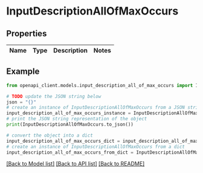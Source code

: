 # InputDescriptionAllOfMaxOccurs


## Properties

Name | Type | Description | Notes
------------ | ------------- | ------------- | -------------

## Example

```python
from openapi_client.models.input_description_all_of_max_occurs import InputDescriptionAllOfMaxOccurs

# TODO update the JSON string below
json = "{}"
# create an instance of InputDescriptionAllOfMaxOccurs from a JSON string
input_description_all_of_max_occurs_instance = InputDescriptionAllOfMaxOccurs.from_json(json)
# print the JSON string representation of the object
print(InputDescriptionAllOfMaxOccurs.to_json())

# convert the object into a dict
input_description_all_of_max_occurs_dict = input_description_all_of_max_occurs_instance.to_dict()
# create an instance of InputDescriptionAllOfMaxOccurs from a dict
input_description_all_of_max_occurs_from_dict = InputDescriptionAllOfMaxOccurs.from_dict(input_description_all_of_max_occurs_dict)
```
[[Back to Model list]](../README.md#documentation-for-models) [[Back to API list]](../README.md#documentation-for-api-endpoints) [[Back to README]](../README.md)


